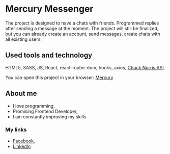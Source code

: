 # Mercury Messenger

The project is designed to have a chats with friends. Programmed replies after sending a message at the moment. The project will still be finalized, but you can already create an account, send messages, create chats with all existing users.

## Used tools and technology

HTML5, SASS, JS, React, react-router-dom, hooks, axios, [Chuck Norris API](https://api.chucknorris.io/). 

You can open this project in your browser: [Mercury](https://mariiatyshkovets.github.io/mercury-messenger/)

## About me

* I love programming,
* Promising Frontend Developer,
* I am constantly improving my skills

### My links

* [Facebook](https://www.facebook.com/mariia.tyshkovets),
* [LinkedIn](https://www.linkedin.com/in/mariia-tyshkovets-8541b6209/)
